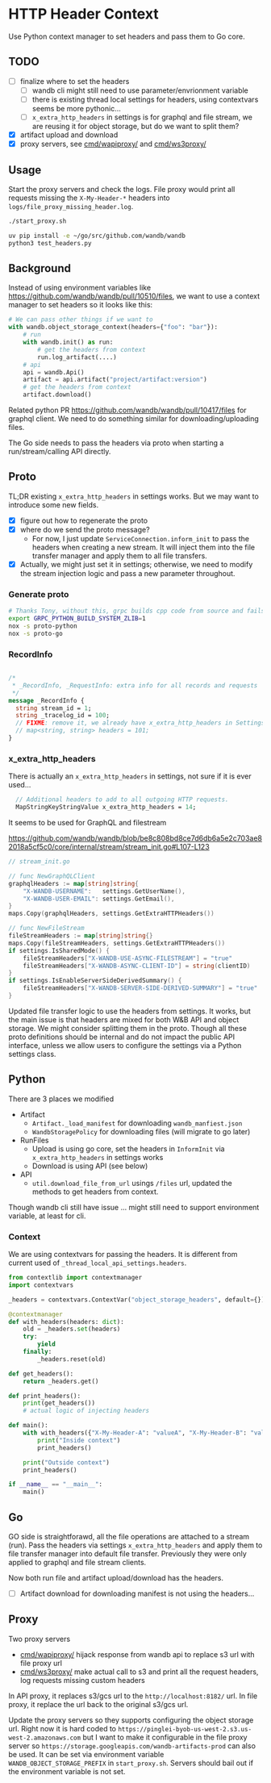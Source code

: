 # HTTP Header Context

Use Python context manager to set headers and pass them to Go core.

## TODO

- [ ] finalize where to set the headers
  - [ ] wandb cli might still need to use parameter/envrionment variable
  - [ ] there is existing thread local settings for headers, using contextvars seems be more pythonic...
  - [ ] `x_extra_http_headers` in settings is for graphql and file stream, we are reusing it for object storage, but do we want to split them?
- [x] artifact upload and download
- [x] proxy servers, see [cmd/wapiproxy/](cmd/wapiproxy/) and [cmd/ws3proxy/](cmd/ws3proxy/)

## Usage

Start the proxy servers and check the logs.
File proxy would print all requests missing the `X-My-Header-*` headers into `logs/file_proxy_missing_header.log`.

```bash
./start_proxy.sh

uv pip install -e ~/go/src/github.com/wandb/wandb
python3 test_headers.py
```

## Background

Instead of using environment variables like https://github.com/wandb/wandb/pull/10510/files,
we want to use a context manager to set headers so it looks like this:

```python
# We can pass other things if we want to
with wandb.object_storage_context(headers={"foo": "bar"}):
    # run
    with wandb.init() as run:
        # get the headers from context
        run.log_artifact(....)
    # api
    api = wandb.Api()
    artifact = api.artifact("project/artifact:version")
    # get the headers from context
    artifact.download()
```

Related python PR https://github.com/wandb/wandb/pull/10417/files for graphql client.
We need to do something similar for downloading/uploading files.

The Go side needs to pass the headers via proto when starting a run/stream/calling API directly.

## Proto

TL;DR existing `x_extra_http_headers` in settings works. But we may want to introduce some new fields.

- [x] figure out how to regenerate the proto
- [x] where do we send the proto message?
  - For now, I just update `ServiceConnection.inform_init` to pass the headers when creating a new stream. It will inject them into the file transfer manager and apply them to all file transfers.
- [x] Actually, we might just set it in settings; otherwise, we need to modify the stream injection logic and pass a new parameter throughout.

### Generate proto

```bash
# Thanks Tony, without this, grpc builds cpp code from source and fails...
export GRPC_PYTHON_BUILD_SYSTEM_ZLIB=1
nox -s proto-python
nox -s proto-go
```

### RecordInfo

```proto

/*
 * _RecordInfo, _RequestInfo: extra info for all records and requests
 */
message _RecordInfo {
  string stream_id = 1;
  string _tracelog_id = 100;
  // FIXME: remove it, we already have x_extra_http_headers in Settings
  // map<string, string> headers = 101;
}
```

### x_extra_http_headers

There is actually an `x_extra_http_headers` in settings, not sure if it is ever used...

```proto
  // Additional headers to add to all outgoing HTTP requests.
  MapStringKeyStringValue x_extra_http_headers = 14;
```

It seems to be used for GraphQL and filestream

https://github.com/wandb/wandb/blob/be8c808bd8ce7d6db6a5e2c703ae82018a5cf5c0/core/internal/stream/stream_init.go#L107-L123

```go
// stream_init.go

// func NewGraphQLClient
graphqlHeaders := map[string]string{
    "X-WANDB-USERNAME":   settings.GetUserName(),
    "X-WANDB-USER-EMAIL": settings.GetEmail(),
}
maps.Copy(graphqlHeaders, settings.GetExtraHTTPHeaders())

// func NewFileStream
fileStreamHeaders := map[string]string{}
maps.Copy(fileStreamHeaders, settings.GetExtraHTTPHeaders())
if settings.IsSharedMode() {
    fileStreamHeaders["X-WANDB-USE-ASYNC-FILESTREAM"] = "true"
    fileStreamHeaders["X-WANDB-ASYNC-CLIENT-ID"] = string(clientID)
}
if settings.IsEnableServerSideDerivedSummary() {
    fileStreamHeaders["X-WANDB-SERVER-SIDE-DERIVED-SUMMARY"] = "true"
}

```

Updated file transfer logic to use the headers from settings.
It works, but the main issue is that headers are mixed for both W&B API and object storage.
We might consider splitting them in the proto. Though all these proto definitions
should be internal and do not impact the public API interface,
unless we allow users to configure the settings via a Python settings class.

## Python

There are 3 places we modified

- Artifact
  - `Artifact._load_manifest` for downloading `wandb_manfiest.json`
  - `WandbStoragePolicy` for downloading files (will migrate to go later)
- RunFiles
  - Upload is using go core, set the headers in `InformInit` via `x_extra_http_headers` in settings works
  - Download is using API (see below)
- API
  - `util.download_file_from_url` usings `/files` url, updated the methods to get headers from context.

Though wandb cli still have issue ... might still need to support environment variable, at least for cli.

### Context

We are using contextvars for passing the headers.
It is different from current used of `_thread_local_api_settings.headers`.

```python
from contextlib import contextmanager
import contextvars

_headers = contextvars.ContextVar("object_storage_headers", default={})

@contextmanager
def with_headers(headers: dict):
    old = _headers.set(headers)
    try:
        yield
    finally:
        _headers.reset(old)

def get_headers():
    return _headers.get()

def print_headers():
    print(get_headers())
    # actual logic of injecting headers

def main():
    with with_headers({"X-My-Header-A": "valueA", "X-My-Header-B": "valueB"}):
        print("Inside context")
        print_headers()

    print("Outside context")
    print_headers()

if __name__ == "__main__":
    main()
```

## Go

GO side is straightforawd, all the file operations are attached to a stream (run).
Pass the headers via settings `x_extra_http_headers` and apply them to file transfer manager into default file transfer.
Previously they were only applied to graphql and file stream clients.

Now both run file and artifact upload/download has the headers.

- [ ] Artifact download for downloading manifest is not using the headers...

## Proxy

Two proxy servers

- [cmd/wapiproxy/](cmd/wapiproxy/) hijack response from wandb api to replace s3 url with file proxy url
- [cmd/ws3proxy/](cmd/ws3proxy/) make actual call to s3 and print all the request headers, log requests missing custom headers

In API proxy, it replaces s3/gcs url to the `http://localhost:8182/` url.
In file proxy, it replace the url back to the original s3/gcs url.

Update the proxy servers so they supports configuring the object storage url.
Right now it is hard coded to `https://pinglei-byob-us-west-2.s3.us-west-2.amazonaws.com` but I want to make it configurable in the file proxy server so `https://storage.googleapis.com/wandb-artifacts-prod` can also be used.
It can be set via environment variable `WANDB_OBJECT_STORAGE_PREFIX` in `start_proxy.sh`.
Servers should bail out if the environment variable is not set.
